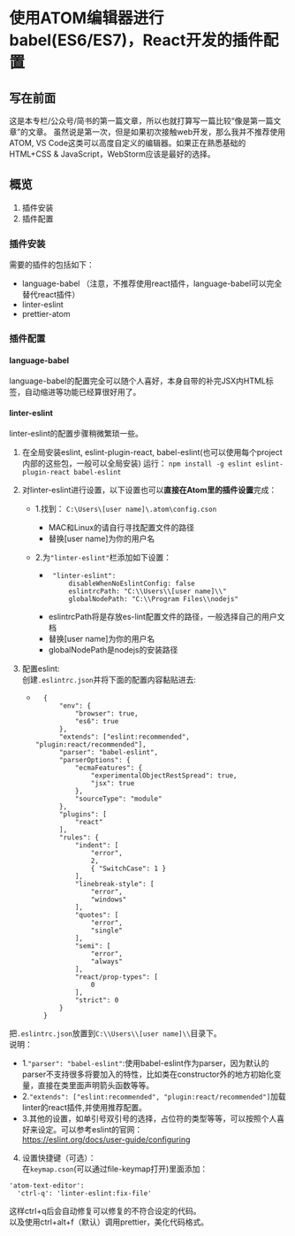 # 使用ATOM编辑器进行babel(ES6/ES7)，React开发的插件配置

## 写在前面
这是本专栏/公众号/简书的第一篇文章，所以也就打算写一篇比较“像是第一篇文章”的文章。
虽然说是第一次，但是如果初次接触web开发，那么我并不推荐使用ATOM, VS Code这类可以高度自定义的编辑器。如果正在熟悉基础的HTML+CSS & JavaScript，WebStorm应该是最好的选择。

## 概览
1. 插件安装
2. 插件配置

### 插件安装
需要的插件的包括如下：
* language-babel （注意，不推荐使用react插件，language-babel可以完全替代react插件）
* linter-eslint
* prettier-atom

### 插件配置

#### language-babel
language-babel的配置完全可以随个人喜好，本身自带的补完JSX内HTML标签，自动缩进等功能已经算很好用了。

#### linter-eslint
linter-eslint的配置步骤稍微繁琐一些。
1. 在全局安装eslint, eslint-plugin-react, babel-eslint(也可以使用每个project内部的这些包，一般可以全局安装)
运行：
 `npm install -g eslint eslint-plugin-react babel-eslint`

2. 对linter-eslint进行设置，以下设置也可以**直接在Atom里的插件设置**完成：

   - 1.找到：
  `C:\Users\[user name]\.atom\config.cson`
        - MAC和Linux的请自行寻找配置文件的路径
        - 替换[user name]为你的用户名

   - 2.为`"linter-eslint"`栏添加如下设置：
        -  ```
            "linter-eslint":
                disableWhenNoEslintConfig: false
                eslintrcPath: "C:\\Users\\[user name]\\"
                globalNodePath: "C:\\Program Files\\nodejs"
            ```
        - eslintrcPath将是存放es-lint配置文件的路径，一般选择自己的用户文档
        - 替换[user name]为你的用户名
        - globalNodePath是nodejs的安装路径

3. 配置eslint:  
创建`.eslintrc.json`并将下面的配置内容黏贴进去:  
   -  ```
        {
            "env": {
                "browser": true,
                "es6": true
            },
            "extends": ["eslint:recommended", "plugin:react/recommended"],
        	"parser": "babel-eslint",
            "parserOptions": {
                "ecmaFeatures": {
                    "experimentalObjectRestSpread": true,
                    "jsx": true
                },
                "sourceType": "module"
            },
            "plugins": [
                "react"
            ],
            "rules": {
                "indent": [
                    "error",
                    2,
        			{ "SwitchCase": 1 }
                ],
                "linebreak-style": [
                    "error",
                    "windows"
                ],
                "quotes": [
                    "error",
                    "single"
                ],
                "semi": [
                    "error",
                    "always"
                ],
        		"react/prop-types": [
        			0
        		],
        		"strict": 0
            }
        }
      ```
把`.eslintrc.json`放置到`C:\\Users\\[user name]\\`目录下。  
说明：  
   - 1.`"parser": "babel-eslint"`:使用babel-eslint作为parser，因为默认的parser不支持很多将要加入的特性，比如类在constructor外的地方初始化变量，直接在类里面声明箭头函数等等。
   - 2.`"extends": ["eslint:recommended", "plugin:react/recommended"]`加载linter的react插件,并使用推荐配置。
   - 3.其他的设置，如单引号双引号的选择，占位符的类型等等，可以按照个人喜好来设定。可以参考eslint的官网：  
https://eslint.org/docs/user-guide/configuring
4. 设置快捷键（可选）：  
在`keymap.cson`(可以通过file-keymap打开)里面添加：
  ```
  'atom-text-editor':
    'ctrl-q': 'linter-eslint:fix-file'
  ```
这样ctrl+q后会自动修复可以修复的不符合设定的代码。    
以及使用ctrl+alt+f（默认）调用prettier，美化代码格式。
